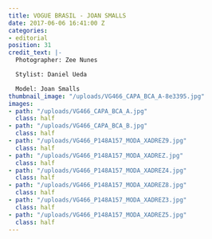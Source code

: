 ```yaml
---
title: VOGUE BRASIL - JOAN SMALLS
date: 2017-06-06 16:41:00 Z
categories:
- editorial
position: 31
credit_text: |-
  Photographer: Zee Nunes

  Stylist: Daniel Ueda

  Model: Joan Smalls
thumbnail_image: "/uploads/VG466_CAPA_BCA_A-8e3395.jpg"
images:
- path: "/uploads/VG466_CAPA_BCA_A.jpg"
  class: half
- path: "/uploads/VG466_CAPA_BCA_B.jpg"
  class: half
- path: "/uploads/VG466_P148A157_MODA_XADREZ9.jpg"
  class: half
- path: "/uploads/VG466_P148A157_MODA_XADREZ.jpg"
  class: half
- path: "/uploads/VG466_P148A157_MODA_XADREZ4.jpg"
  class: half
- path: "/uploads/VG466_P148A157_MODA_XADREZ8.jpg"
  class: half
- path: "/uploads/VG466_P148A157_MODA_XADREZ3.jpg"
  class: half
- path: "/uploads/VG466_P148A157_MODA_XADREZ5.jpg"
  class: half
---
```


